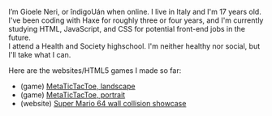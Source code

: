I’m Gioele Neri, or îndigoUán when online. I live in Italy and I'm 17 years old.  
I've been coding with Haxe for roughly three or four years, and I'm currently studying HTML, JavaScript, and CSS for potential front-end jobs in the future.  
I attend a Health and Society highschool. I'm neither healthy nor social, but I'll take what I can.  

Here are the websites/HTML5 games I made so far:  
- (game) [MetaTicTacToe, landscape](https://indigouan.github.io/MetaTTT/landscape)  
- (game) [MetaTicTacToe, portrait](https://indigouan.github.io/MetaTTT/portrait)  
- (website) [Super Mario 64 wall collision showcase](https://indigouan.github.io/sm64_collisions?hidecredit=false&bgcolor=484848&initialspeed=12&stepsize=36)  

<!---
indigoUan/indigoUan is a ✨special✨ repository because its `README.md` (this file) appears on your GitHub profile.
You can click the Preview link to take a look at your changes.
--->
